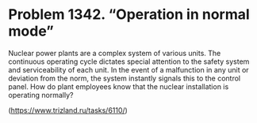 # Problem 1342. “Operation in normal mode”

Nuclear power plants are a complex system of various units. The continuous operating cycle dictates special attention to the safety system and serviceability of each unit. In the event of a malfunction in any unit or deviation from the norm, the system instantly signals this to the control panel. How do plant employees know that the nuclear installation is operating normally?

(https://www.trizland.ru/tasks/6110/)
